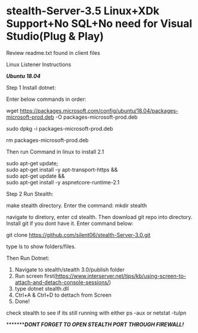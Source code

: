 # stealth-Server-3.5 Linux+XDk Support+No SQL+No need for Visual Studio(Plug & Play)


Review readme.txt found in client files 

Linux Listener Instructions 


***Ubuntu 18.04***


Step 1 Install dotnet:

Enter below commands in order:


wget https://packages.microsoft.com/config/ubuntu/18.04/packages-microsoft-prod.deb -O packages-microsoft-prod.deb

sudo dpkg -i packages-microsoft-prod.deb



rm packages-microsoft-prod.deb

Then run Command in linux to install 2.1



sudo apt-get update; \
  sudo apt-get install -y apt-transport-https && \
  sudo apt-get update && \
  sudo apt-get install -y aspnetcore-runtime-2.1

Step 2 Run Stealth:


make stealth directory. Enter the command: mkdir stealth

navigate to diretory, enter cd stealth. Then download git repo into directory. Install git if you dont have it. Enter command below:

git clone https://github.com/silent06/stealth-Server-3.0.git

type ls to show folders/files. 

Then Run Dotnet:
1) Navigate to stealth/stealth 3.0/publish folder
2) Run screen first(https://www.interserver.net/tips/kb/using-screen-to-attach-and-detach-console-sessions/)
3) type dotnet stealth.dll
4) Ctrl+A & Ctrl+D to dettach from Screen
5) Done!

check stealth to see if its still running with either ps -aux or netstat -tulpn


**************DONT FORGET TO OPEN STEALTH PORT THROUGH FIREWALL!*******
